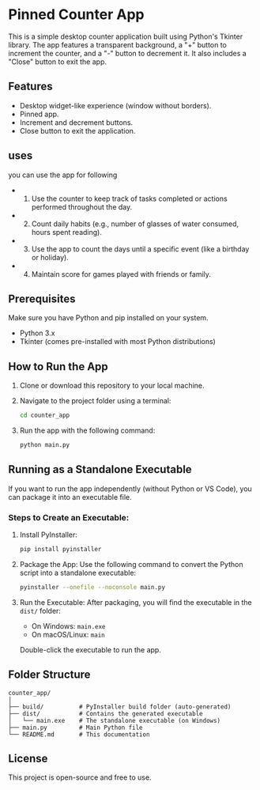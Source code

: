 # Pinned Counter App 

This is a simple desktop counter application built using Python's Tkinter library. The app features a transparent background, a "+" button to increment the counter, and a "-" button to decrement it. It also includes a "Close" button to exit the app.

## Features
- Desktop widget-like experience (window without borders).
- Pinned app.
- Increment and decrement buttons.
- Close button to exit the application.

## uses
you can use the app for following </br>
- 1. Use the counter to keep track of tasks completed or actions performed throughout the day.
- 2. Count daily habits (e.g., number of glasses of water consumed, hours spent reading).
- 3. Use the app to count the days until a specific event (like a birthday or holiday).
- 4. Maintain score for games played with friends or family.

## Prerequisites
Make sure you have Python and pip installed on your system.

- Python 3.x
- Tkinter (comes pre-installed with most Python distributions)

## How to Run the App
1. Clone or download this repository to your local machine.
2. Navigate to the project folder using a terminal:

    ```bash
    cd counter_app
    ```

3. Run the app with the following command:

    ```bash
    python main.py
    ```

## Running as a Standalone Executable
If you want to run the app independently (without Python or VS Code), you can package it into an executable file.

### Steps to Create an Executable:
1. Install PyInstaller:

    ```bash
    pip install pyinstaller
    ```

2. Package the App: Use the following command to convert the Python script into a standalone executable:

    ```bash
    pyinstaller --onefile --noconsole main.py
    ```

3. Run the Executable: After packaging, you will find the executable in the `dist/` folder:

    - On Windows: `main.exe`
    - On macOS/Linux: `main`
    
   Double-click the executable to run the app.

## Folder Structure
```plaintext
counter_app/
│
├── build/          # PyInstaller build folder (auto-generated)
├── dist/           # Contains the generated executable
│   └── main.exe    # The standalone executable (on Windows)
├── main.py         # Main Python file
└── README.md       # This documentation

```
## License
This project is open-source and free to use.
```


 
 
